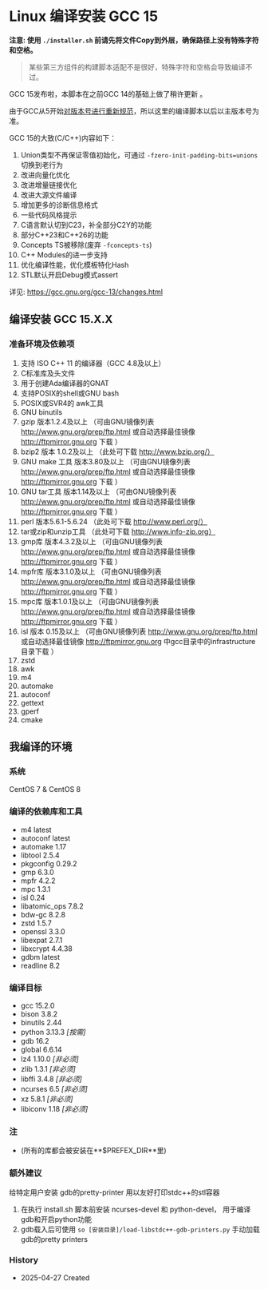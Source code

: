 # Linux 编译安装 GCC 15

**注意: 使用 `./installer.sh` 前请先将文件Copy到外层，确保路径上没有特殊字符和空格。**
> 某些第三方组件的构建脚本适配不是很好，特殊字符和空格会导致编译不过。

GCC 15发布啦，本脚本在之前GCC 14的基础上做了稍许更新 。

由于GCC从5开始[对版本号进行重新规范](https://gcc.gnu.org/develop.html#num_scheme)，所以这里的编译脚本以后以主版本号为准。

GCC 15的大致(C/C++)内容如下：

1. Union类型不再保证零值初始化，可通过 `-fzero-init-padding-bits=unions` 切换到老行为
2. 改进向量化优化
3. 改进增量链接优化
4. 改进大源文件编译
5. 增加更多的诊断信息格式
6. 一些代码风格提示
7. C语言默认切到C23，补全部分C2Y的功能
8. 部分C++23和C++26的功能
9. Concepts TS被移除(废弃 `-fconcepts-ts`)
10. C++ Modules的进一步支持
11. 优化编译性能，优化模板特化Hash
12. STL默认开启Debug模式assert


详见: https://gcc.gnu.org/gcc-13/changes.html

## 编译安装 GCC 15.X.X

### 准备环境及依赖项

1. 支持 ISO C++ 11 的编译器（GCC 4.8及以上）
2. C标准库及头文件
3. 用于创建Ada编译器的GNAT
4. 支持POSIX的shell或GNU bash
5. POSIX或SVR4的 awk工具
6. GNU binutils
7. gzip 版本1.2.4及以上     （可由GNU镜像列表 http://www.gnu.org/prep/ftp.html 或自动选择最佳镜像 http://ftpmirror.gnu.org 下载 ）
8. bzip2 版本 1.0.2及以上    （此处可下载 http://www.bzip.org/）
9. GNU make 工具 版本3.80及以上 （可由GNU镜像列表 http://www.gnu.org/prep/ftp.html 或自动选择最佳镜像 http://ftpmirror.gnu.org 下载 ）
10. GNU tar工具 版本1.14及以上   （可由GNU镜像列表 http://www.gnu.org/prep/ftp.html 或自动选择最佳镜像 http://ftpmirror.gnu.org 下载 ）
11. perl 版本5.6.1-5.6.24      （此处可下载 http://www.perl.org/）
12. tar或zip和unzip工具 （此处可下载 http://www.info-zip.org）
13. gmp库 版本4.3.2及以上 （可由GNU镜像列表 http://www.gnu.org/prep/ftp.html 或自动选择最佳镜像 http://ftpmirror.gnu.org 下载 ）
14. mpfr库 版本3.1.0及以上 （可由GNU镜像列表 http://www.gnu.org/prep/ftp.html 或自动选择最佳镜像 http://ftpmirror.gnu.org 下载 ）
15. mpc库 版本1.0.1及以上 （可由GNU镜像列表 http://www.gnu.org/prep/ftp.html 或自动选择最佳镜像 http://ftpmirror.gnu.org 下载 ）
16. isl 版本 0.15及以上 （可由GNU镜像列表 http://www.gnu.org/prep/ftp.html 或自动选择最佳镜像 http://ftpmirror.gnu.org 中gcc目录中的infrastructure目录下载 ）
17. zstd
18. awk
19. m4
20. automake
21. autoconf
22. gettext
23. gperf
24. cmake

## 我编译的环境

### 系统

CentOS 7 & CentOS 8

### 编译的依赖库和工具

+ m4 latest
+ autoconf latest
+ automake 1.17
+ libtool 2.5.4
+ pkgconfig 0.29.2
+ gmp 6.3.0
+ mpfr 4.2.2
+ mpc 1.3.1
+ isl 0.24
+ libatomic_ops 7.8.2
+ bdw-gc 8.2.8
+ zstd 1.5.7
+ openssl 3.3.0
+ libexpat 2.7.1
+ libxcrypt 4.4.38
+ gdbm latest
+ readline 8.2

### 编译目标

+ gcc 15.2.0
+ bison 3.8.2
+ binutils 2.44
+ python 3.13.3 *[按需]*
+ gdb 16.2
+ global 6.6.14
+ lz4 1.10.0 *[非必须]*
+ zlib 1.3.1 *[非必须]*
+ libffi 3.4.8 *[非必须]*
+ ncurses 6.5 *[非必须]*
+ xz 5.8.1 *[非必须]*
+ libiconv 1.18 *[非必须]*

### 注

+ (所有的库都会被安装在**$PREFEX_DIR**里)

### 额外建议

给特定用户安装 gdb的pretty-printer 用以友好打印stdc++的stl容器

1. 在执行 install.sh 脚本前安装 ncurses-devel 和 python-devel， 用于编译gdb和开启python功能
2. gdb载入后可使用 ```so [安装目录]/load-libstdc++-gdb-printers.py``` 手动加载gdb的pretty printers

### History

+ 2025-04-27    Created
